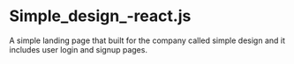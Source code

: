 # Simple_design_-react.js
A simple landing page that built for the company called simple design and it includes user login and signup pages.
